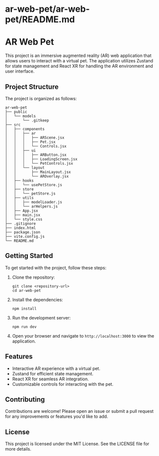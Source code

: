 # ar-web-pet/ar-web-pet/README.md

# AR Web Pet

This project is an immersive augmented reality (AR) web application that allows users to interact with a virtual pet. The application utilizes Zustand for state management and React XR for handling the AR environment and user interface.

## Project Structure

The project is organized as follows:

```
ar-web-pet
├── public
│   └── models
│       └── .gitkeep
├── src
│   ├── components
│   │   ├── ar
│   │   │   ├── ARScene.jsx
│   │   │   ├── Pet.jsx
│   │   │   └── Controls.jsx
│   │   ├── ui
│   │   │   ├── ARButton.jsx
│   │   │   ├── LoadingScreen.jsx
│   │   │   └── PetControls.jsx
│   │   └── layout
│   │       ├── MainLayout.jsx
│   │       └── AROverlay.jsx
│   ├── hooks
│   │   └── usePetStore.js
│   ├── store
│   │   └── petStore.js
│   ├── utils
│   │   ├── modelLoader.js
│   │   └── arHelpers.js
│   ├── App.jsx
│   ├── main.jsx
│   └── style.css
├── .gitignore
├── index.html
├── package.json
├── vite.config.js
└── README.md
```

## Getting Started

To get started with the project, follow these steps:

1. Clone the repository:
   ```
   git clone <repository-url>
   cd ar-web-pet
   ```

2. Install the dependencies:
   ```
   npm install
   ```

3. Run the development server:
   ```
   npm run dev
   ```

4. Open your browser and navigate to `http://localhost:3000` to view the application.

## Features

- Interactive AR experience with a virtual pet.
- Zustand for efficient state management.
- React XR for seamless AR integration.
- Customizable controls for interacting with the pet.

## Contributing

Contributions are welcome! Please open an issue or submit a pull request for any improvements or features you'd like to add.

## License

This project is licensed under the MIT License. See the LICENSE file for more details.